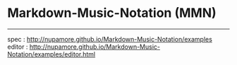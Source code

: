 # Markdown-Music-Notation (MMN)

---

spec : http://nupamore.github.io/Markdown-Music-Notation/examples  
editor : http://nupamore.github.io/Markdown-Music-Notation/examples/editor.html
